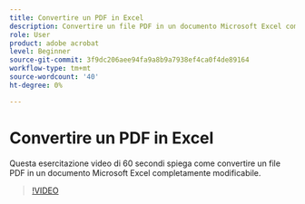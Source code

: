 ```yaml
---
title: Convertire un PDF in Excel
description: Convertire un file PDF in un documento Microsoft Excel completamente modificabile
role: User
product: adobe acrobat
level: Beginner
source-git-commit: 3f9dc206aee94fa9a8b9a7938ef4ca0f4de89164
workflow-type: tm+mt
source-wordcount: '40'
ht-degree: 0%

---
```


# Convertire un PDF in Excel

Questa esercitazione video di 60 secondi spiega come convertire un file PDF in un documento Microsoft Excel completamente modificabile.

>[!VIDEO](https://video.tv.adobe.com/v/3409908?quality=12&learn=on&hidetitle=true)
